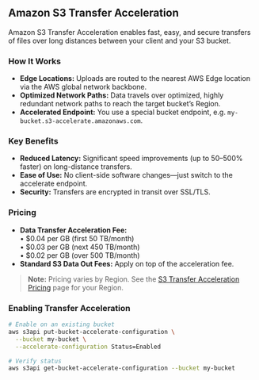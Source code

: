 ## Amazon S3 Transfer Acceleration

Amazon S3 Transfer Acceleration enables fast, easy, and secure transfers of files over long distances between your client and your S3 bucket.

### How It Works
- **Edge Locations:** Uploads are routed to the nearest AWS Edge location via the AWS global network backbone.  
- **Optimized Network Paths:** Data travels over optimized, highly redundant network paths to reach the target bucket’s Region.  
- **Accelerated Endpoint:** You use a special bucket endpoint, e.g. `my-bucket.s3-accelerate.amazonaws.com`.

### Key Benefits
- **Reduced Latency:** Significant speed improvements (up to 50–500% faster) on long-distance transfers.  
- **Ease of Use:** No client-side software changes—just switch to the accelerate endpoint.  
- **Security:** Transfers are encrypted in transit over SSL/TLS.

### Pricing
- **Data Transfer Acceleration Fee:**  
  • $0.04 per GB (first 50 TB/month)  
  • $0.03 per GB (next 450 TB/month)  
  • $0.02 per GB (over 500 TB/month)  
- **Standard S3 Data Out Fees:** Apply on top of the acceleration fee.

> **Note:** Pricing varies by Region. See the [S3 Transfer Acceleration Pricing](https://aws.amazon.com/s3/pricing/) page for your Region.

### Enabling Transfer Acceleration

```bash
# Enable on an existing bucket
aws s3api put-bucket-accelerate-configuration \
  --bucket my-bucket \
  --accelerate-configuration Status=Enabled

# Verify status
aws s3api get-bucket-accelerate-configuration --bucket my-bucket
